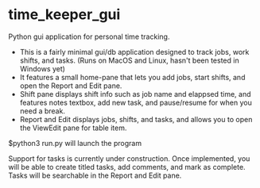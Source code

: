 # time_keeper_gui
Python gui application for personal time tracking.

* This is a fairly minimal gui/db application designed to track jobs, work shifts, and tasks. (Runs on MacOS and Linux, hasn't been tested in Windows yet)
* It features a small home-pane that lets you add jobs, start shifts, and open the Report and Edit pane.
* Shift pane displays shift info such as job name and elappsed time, and features notes textbox, add new task, and pause/resume for when you need a break.
* Report and Edit displays jobs, shifts, and tasks, and allows you to open the ViewEdit pane for table item.

$python3 run.py will launch the program

Support for tasks is currently under construction. Once implemented, you will be able to create titled tasks, add comments, and mark as complete. Tasks will be searchable in the Report and Edit pane.
